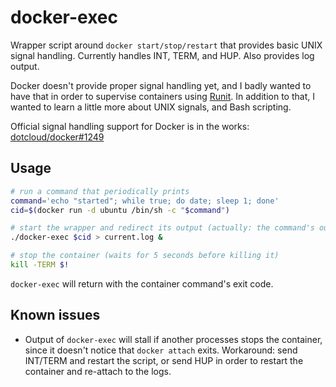 docker-exec
===========

Wrapper script around `docker start/stop/restart` that provides basic UNIX
signal handling. Currently handles INT, TERM, and HUP. Also provides log output.

Docker doesn't provide proper signal handling yet, and I badly wanted to have
that in order to supervise containers using [Runit](http://smarden.org/runit/).
In addition to that, I wanted to learn a little more about UNIX signals, and
Bash scripting.

Official signal handling support for Docker is in the works:
[dotcloud/docker#1249](https://github.com/dotcloud/docker/pull/1249)


Usage
-----

```sh
# run a command that periodically prints
command='echo "started"; while true; do date; sleep 1; done'
cid=$(docker run -d ubuntu /bin/sh -c "$command")

# start the wrapper and redirect its output (actually: the command's output)
./docker-exec $cid > current.log &

# stop the container (waits for 5 seconds before killing it)
kill -TERM $!
```

`docker-exec` will return with the container command's exit code.


Known issues
------------

- Output of `docker-exec` will stall if another processes stops the container,
  since it doesn't notice that `docker attach` exits. Workaround: send INT/TERM
  and restart the script, or send HUP in order to restart the container and
  re-attach to the logs.
